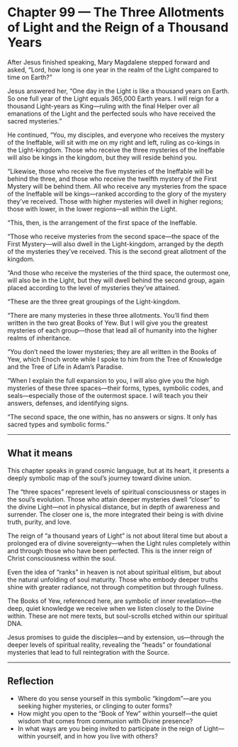 # Chapter 99 — The Three Allotments of Light and the Reign of a Thousand Years

After Jesus finished speaking, Mary Magdalene stepped forward and asked, “Lord, how long is one year in the realm of the Light compared to time on Earth?”

Jesus answered her, “One day in the Light is like a thousand years on Earth. So one full year of the Light equals 365,000 Earth years. I will reign for a thousand Light-years as King—ruling with the final Helper over all emanations of the Light and the perfected souls who have received the sacred mysteries.”

He continued, “You, my disciples, and everyone who receives the mystery of the Ineffable, will sit with me on my right and left, ruling as co-kings in the Light-kingdom. Those who receive the three mysteries of the Ineffable will also be kings in the kingdom, but they will reside behind you.

“Likewise, those who receive the five mysteries of the Ineffable will be behind the three, and those who receive the twelfth mystery of the First Mystery will be behind them. All who receive any mysteries from the space of the Ineffable will be kings—ranked according to the glory of the mystery they’ve received. Those with higher mysteries will dwell in higher regions; those with lower, in the lower regions—all within the Light.

“This, then, is the arrangement of the first space of the Ineffable.

“Those who receive mysteries from the second space—the space of the First Mystery—will also dwell in the Light-kingdom, arranged by the depth of the mysteries they’ve received. This is the second great allotment of the kingdom.

“And those who receive the mysteries of the third space, the outermost one, will also be in the Light, but they will dwell behind the second group, again placed according to the level of mysteries they’ve attained.

“These are the three great groupings of the Light-kingdom.

“There are many mysteries in these three allotments. You’ll find them written in the two great Books of Yew. But I will give you the greatest mysteries of each group—those that lead all of humanity into the higher realms of inheritance.

“You don’t need the lower mysteries; they are all written in the Books of Yew, which Enoch wrote while I spoke to him from the Tree of Knowledge and the Tree of Life in Adam’s Paradise.

“When I explain the full expansion to you, I will also give you the high mysteries of these three spaces—their forms, types, symbolic codes, and seals—especially those of the outermost space. I will teach you their answers, defenses, and identifying signs.

“The second space, the one within, has no answers or signs. It only has sacred types and symbolic forms.”

---

## What it means

This chapter speaks in grand cosmic language, but at its heart, it presents a deeply symbolic map of the soul’s journey toward divine union.

The “three spaces” represent levels of spiritual consciousness or stages in the soul’s evolution. Those who attain deeper mysteries dwell “closer” to the divine Light—not in physical distance, but in depth of awareness and surrender. The closer one is, the more integrated their being is with divine truth, purity, and love.

The reign of “a thousand years of Light” is not about literal time but about a prolonged era of divine sovereignty—when the Light rules completely within and through those who have been perfected. This is the inner reign of Christ consciousness within the soul.

Even the idea of “ranks” in heaven is not about spiritual elitism, but about the natural unfolding of soul maturity. Those who embody deeper truths shine with greater radiance, not through competition but through fullness.

The Books of Yew, referenced here, are symbolic of inner revelation—the deep, quiet knowledge we receive when we listen closely to the Divine within. These are not mere texts, but soul-scrolls etched within our spiritual DNA.

Jesus promises to guide the disciples—and by extension, us—through the deeper levels of spiritual reality, revealing the “heads” or foundational mysteries that lead to full reintegration with the Source.

---

## Reflection

* Where do you sense yourself in this symbolic “kingdom”—are you seeking higher mysteries, or clinging to outer forms?
* How might you open to the “Book of Yew” within yourself—the quiet wisdom that comes from communion with Divine presence?
* In what ways are you being invited to participate in the reign of Light—within yourself, and in how you live with others?
